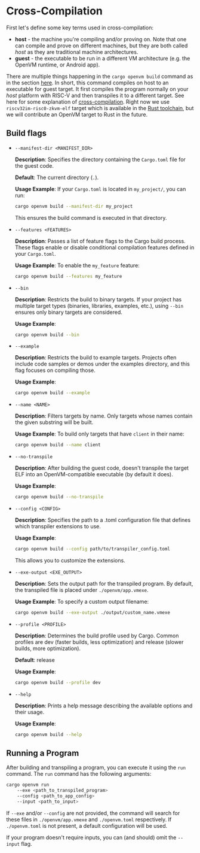 # Cross-Compilation

First let's define some key terms used in cross-compilation:

- **host** - the machine you're compiling and/or proving on. Note that one can compile and prove on different machines, but they are both called _host_ as they are traditional machine architectures.
- **guest** - the executable to be run in a different VM architecture (e.g. the OpenVM runtime, or Android app).

There are multiple things happening in the `cargo openvm build` command as in the section [here](./write-program.md). In short, this command compiles on host to an executable for guest target.
It first compiles the program normally on your _host_ platform with RISC-V and then transpiles it to a different target. See here for some explanation of [cross-compilation](https://rust-lang.github.io/rustup/cross-compilation.html).
Right now we use `riscv32im-risc0-zkvm-elf` target which is available in the [Rust toolchain](https://doc.rust-lang.org/rustc/platform-support/riscv32im-risc0-zkvm-elf.html), but we will contribute an OpenVM target to Rust in the future.

## Build flags

- `--manifest-dir <MANIFEST_DIR>`

  **Description**: Specifies the directory containing the `Cargo.toml` file for the guest code.

  **Default**: The current directory (`.`).

  **Usage Example**: If your `Cargo.toml` is located in `my_project/`, you can run:

  ```bash
  cargo openvm build --manifest-dir my_project
  ```

  This ensures the build command is executed in that directory.

- `--features <FEATURES>`

  **Description**: Passes a list of feature flags to the Cargo build process. These flags enable or disable conditional compilation features defined in your `Cargo.toml`.

  **Usage Example**: To enable the `my_feature` feature:

  ```bash
  cargo openvm build --features my_feature
  ```

- `--bin`

  **Description**: Restricts the build to binary targets. If your project has multiple target types (binaries, libraries, examples, etc.), using `--bin` ensures only binary targets are considered.

  **Usage Example**:

  ```bash
  cargo openvm build --bin
  ```

- `--example`

  **Description**: Restricts the build to example targets. Projects often include code samples or demos under the examples directory, and this flag focuses on compiling those.

  **Usage Example**:

  ```bash
  cargo openvm build --example
  ```

- `--name <NAME>`

  **Description**: Filters targets by name. Only targets whose names contain the given substring will be built.

  **Usage Example**: To build only targets that have `client` in their name:

  ```bash
  cargo openvm build --name client
  ```

- `--no-transpile`

  **Description**: After building the guest code, doesn't transpile the target ELF into an OpenVM-compatible executable (by default it does).

  **Usage Example**:

  ```bash
  cargo openvm build --no-transpile
  ```

- `--config <CONFIG>`

  **Description**: Specifies the path to a .toml configuration file that defines which transpiler extensions to use.

  **Usage Example**:

  ```bash
  cargo openvm build --config path/to/transpiler_config.toml
  ```

  This allows you to customize the extensions.

- `--exe-output <EXE_OUTPUT>`

  **Description**: Sets the output path for the transpiled program. By default, the transpiled file is placed under `./openvm/app.vmexe`.

  **Usage Example**: To specify a custom output filename:

  ```bash
  cargo openvm build --exe-output ./output/custom_name.vmexe
  ```

- `--profile <PROFILE>`

  **Description**: Determines the build profile used by Cargo. Common profiles are dev (faster builds, less optimization) and release (slower builds, more optimization).

  **Default**: release

  **Usage Example**:

  ```bash
  cargo openvm build --profile dev
  ```

- `--help`

  **Description**: Prints a help message describing the available options and their usage.

  **Usage Example**:

  ```bash
  cargo openvm build --help
  ```

## Running a Program

After building and transpiling a program, you can execute it using the `run` command. The `run` command has the following arguments:

```bash
cargo openvm run
    --exe <path_to_transpiled_program>
    --config <path_to_app_config>
    --input <path_to_input>
```

If `--exe` and/or `--config` are not provided, the command will search for these files in `./openvm/app.vmexe` and `./openvm.toml` respectively. If `./openvm.toml` is not present, a default configuration will be used.

If your program doesn't require inputs, you can (and should) omit the `--input` flag.
